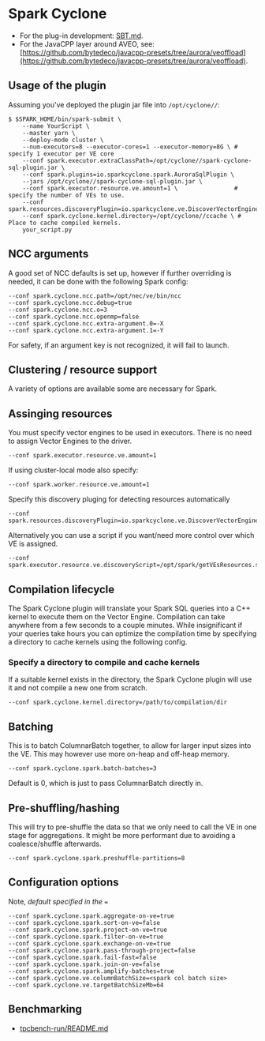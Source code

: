 # Spark Cyclone

- For the plug-in development: [SBT.md](SBT.md).
- For the JavaCPP layer around AVEO, see: [https://github.com/bytedeco/javacpp-presets/tree/aurora/veoffload](https://github.com/bytedeco/javacpp-presets/tree/aurora/veoffload).

## Usage of the plugin

Assuming you've deployed the plugin jar file into `/opt/cyclone//`:

```
$ $SPARK_HOME/bin/spark-submit \
    --name YourScript \
    --master yarn \
    --deploy-mode cluster \
    --num-executors=8 --executor-cores=1 --executor-memory=8G \ # specify 1 executor per VE core
    --conf spark.executor.extraClassPath=/opt/cyclone//spark-cyclone-sql-plugin.jar \
    --conf spark.plugins=io.sparkcyclone.spark.AuroraSqlPlugin \
    --jars /opt/cyclone//spark-cyclone-sql-plugin.jar \
    --conf spark.executor.resource.ve.amount=1 \                # specify the number of VEs to use.
    --conf spark.resources.discoveryPlugin=io.sparkcyclone.ve.DiscoverVectorEnginesPlugin
    --conf spark.cyclone.kernel.directory=/opt/cyclone//ccache \ # Place to cache compiled kernels.
    your_script.py

```

## NCC arguments

A good set of NCC defaults is set up, however if further overriding is needed, it can be done with the following Spark
config:

```
--conf spark.cyclone.ncc.path=/opt/nec/ve/bin/ncc
--conf spark.cyclone.ncc.debug=true
--conf spark.cyclone.ncc.o=3
--conf spark.cyclone.ncc.openmp=false
--conf spark.cyclone.ncc.extra-argument.0=-X
--conf spark.cyclone.ncc.extra-argument.1=-Y
```

For safety, if an argument key is not recognized, it will fail to launch.

## Clustering / resource support

A variety of options are available some are necessary for Spark.

## Assinging resources

You must specify vector engines to be used in executors.  There is no need to assign Vector Engines to the driver.

```
--conf spark.executor.resource.ve.amount=1
```

If using cluster-local mode also specify:

```
--conf spark.worker.resource.ve.amount=1
```

Specify this discovery pluging for detecting resources automatically

```
--conf spark.resources.discoveryPlugin=io.sparkcyclone.ve.DiscoverVectorEnginesPlugin
```

Alternatively you can use a script if you want/need more control over which VE is assigned.

```
--conf spark.executor.resource.ve.discoveryScript=/opt/spark/getVEsResources.sh
```

## Compilation lifecycle

The Spark Cyclone plugin will translate your Spark SQL queries into a C++ kernel to execute them on the Vector Engine.
Compilation can take anywhere from a few seconds to a couple minutes.  While insignificant if your queries take hours
you can optimize the compilation time by specifying a directory to cache kernels using the following config.

### Specify a directory to compile and cache kernels

If a suitable kernel exists in the directory, the Spark Cyclone plugin will use it and not compile a new one from
scratch.

```
--conf spark.cyclone.kernel.directory=/path/to/compilation/dir
```

## Batching

This is to batch ColumnarBatch together, to allow for larger input sizes into the VE. This may however use more on-heap
and off-heap memory.

```
--conf spark.cyclone.spark.batch-batches=3
```

Default is 0, which is just to pass ColumnarBatch directly in.

## Pre-shuffling/hashing

This will try to pre-shuffle the data so that we only need to call the VE in one stage for aggregations. It might be
more performant due to avoiding a coalesce/shuffle afterwards.

```
--conf spark.cyclone.spark.preshuffle-partitions=8
```

## Configuration options

Note, _default specified in the `=`_

```
--conf spark.cyclone.spark.aggregate-on-ve=true
--conf spark.cyclone.spark.sort-on-ve=false
--conf spark.cyclone.spark.project-on-ve=true
--conf spark.cyclone.spark.filter-on-ve=true
--conf spark.cyclone.spark.exchange-on-ve=true
--conf spark.cyclone.spark.pass-through-project=false
--conf spark.cyclone.spark.fail-fast=false
--conf spark.cyclone.spark.join-on-ve=false
--conf spark.cyclone.spark.amplify-batches=true
--conf spark.cyclone.ve.columnBatchSize=<spark col batch size>
--conf spark.cyclone.ve.targetBatchSizeMb=64
```

## Benchmarking

- [tpcbench-run/README.md](tpcbench-run/README.md)
